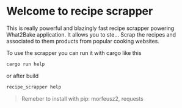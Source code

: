 # Welcome to recipe scrapper

This is really powerful and blazingly fast recipe scrapper powering What2Bake application.
It allows you to ste... Scrap the recipes and associated to them products from popular cooking websites.

To use the scrapper you can run it with cargo like this
```cmd
cargo run help
```

or after build 
```cmd
recipe_scrapper help
```

> Remeber to install with pip: morfeusz2, requests